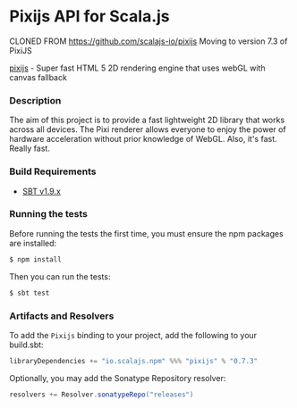 Pixijs API for Scala.js
===============================

CLONED FROM https://github.com/scalajs-io/pixijs
Moving to version 7.3 of PixiJS

[pixijs](http://pixijs.download/release/docs/index.html) - Super fast HTML 5 2D rendering engine that uses webGL with canvas fallback

### Description

The aim of this project is to provide a fast lightweight 2D library that works across all devices. 
The Pixi renderer allows everyone to enjoy the power of hardware acceleration without prior knowledge of WebGL. 
Also, it's fast. Really fast.

### Build Requirements

* [SBT v1.9.x](http://www.scala-sbt.org/download.html)


### Running the tests

Before running the tests the first time, you must ensure the npm packages are installed:

```bash
$ npm install
```

Then you can run the tests:

```bash
$ sbt test
```

### Artifacts and Resolvers

To add the `Pixijs` binding to your project, add the following to your build.sbt:  

```sbt
libraryDependencies += "io.scalajs.npm" %%% "pixijs" % "0.7.3"
```

Optionally, you may add the Sonatype Repository resolver:

```sbt   
resolvers += Resolver.sonatypeRepo("releases") 
```
